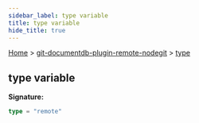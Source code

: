 ```yaml
---
sidebar_label: type variable
title: type variable
hide_title: true
---
```


[Home](./index.md) &gt; [git-documentdb-plugin-remote-nodegit](./git-documentdb-plugin-remote-nodegit.md) &gt; [type](./git-documentdb-plugin-remote-nodegit.type.md)

## type variable


<b>Signature:</b>

```typescript
type = "remote"
```
